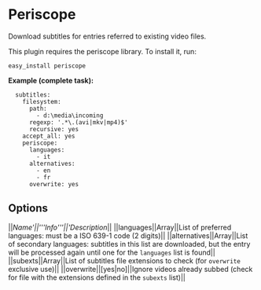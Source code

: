 # Periscope

Download subtitles for entries referred to existing video files.

This plugin requires the periscope library. To install it, run:


    easy_install periscope

**Example (complete task):**


      subtitles:
        filesystem:
          path: 
            - d:\media\incoming
          regexp: '.*\.(avi|mkv|mp4)$'
          recursive: yes
        accept_all: yes
        periscope:
          languages:
            - it
          alternatives:
            - en
            - fr
          overwrite: yes


## Options

||**Name*'||'''Info'''||'*Description**||
||languages||Array||List of preferred languages: must be a ISO 639-1 code (2 digits)||
||alternatives||Array||List of secondary languages: subtitles in this list are downloaded, but the entry will be processed again until one for the `languages` list is found||
||subexts||Array||List of subtitles file extensions to check (for `overwrite` exclusive use)||
||overwrite||[yes|no]||Ignore videos already subbed (check for file with the extensions defined in the `subexts` list)||
